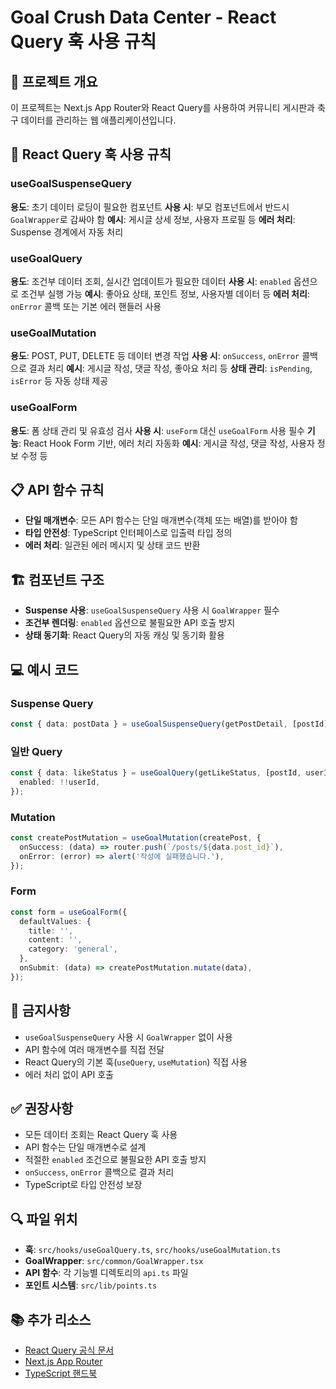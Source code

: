 # Goal Crush Data Center - React Query 훅 사용 규칙

## 🎯 프로젝트 개요

이 프로젝트는 Next.js App Router와 React Query를 사용하여 커뮤니티 게시판과 축구 데이터를 관리하는 웹 애플리케이션입니다.

## 🔧 React Query 훅 사용 규칙

### useGoalSuspenseQuery

**용도**: 초기 데이터 로딩이 필요한 컴포넌트
**사용 시**: 부모 컴포넌트에서 반드시 `GoalWrapper`로 감싸야 함
**예시**: 게시글 상세 정보, 사용자 프로필 등
**에러 처리**: Suspense 경계에서 자동 처리

### useGoalQuery

**용도**: 조건부 데이터 조회, 실시간 업데이트가 필요한 데이터
**사용 시**: `enabled` 옵션으로 조건부 실행 가능
**예시**: 좋아요 상태, 포인트 정보, 사용자별 데이터 등
**에러 처리**: `onError` 콜백 또는 기본 에러 핸들러 사용

### useGoalMutation

**용도**: POST, PUT, DELETE 등 데이터 변경 작업
**사용 시**: `onSuccess`, `onError` 콜백으로 결과 처리
**예시**: 게시글 작성, 댓글 작성, 좋아요 처리 등
**상태 관리**: `isPending`, `isError` 등 자동 상태 제공

### useGoalForm

**용도**: 폼 상태 관리 및 유효성 검사
**사용 시**: `useForm` 대신 `useGoalForm` 사용 필수
**기능**: React Hook Form 기반, 에러 처리 자동화
**예시**: 게시글 작성, 댓글 작성, 사용자 정보 수정 등

## 📋 API 함수 규칙

- **단일 매개변수**: 모든 API 함수는 단일 매개변수(객체 또는 배열)를 받아야 함
- **타입 안전성**: TypeScript 인터페이스로 입출력 타입 정의
- **에러 처리**: 일관된 에러 메시지 및 상태 코드 반환

## 🏗️ 컴포넌트 구조

- **Suspense 사용**: `useGoalSuspenseQuery` 사용 시 `GoalWrapper` 필수
- **조건부 렌더링**: `enabled` 옵션으로 불필요한 API 호출 방지
- **상태 동기화**: React Query의 자동 캐싱 및 동기화 활용

## 💻 예시 코드

### Suspense Query

```typescript
const { data: postData } = useGoalSuspenseQuery(getPostDetail, [postId]);
```

### 일반 Query

```typescript
const { data: likeStatus } = useGoalQuery(getLikeStatus, [postId, userId], {
  enabled: !!userId,
});
```

### Mutation

```typescript
const createPostMutation = useGoalMutation(createPost, {
  onSuccess: (data) => router.push(`/posts/${data.post_id}`),
  onError: (error) => alert('작성에 실패했습니다.'),
});
```

### Form

```typescript
const form = useGoalForm({
  defaultValues: {
    title: '',
    content: '',
    category: 'general',
  },
  onSubmit: (data) => createPostMutation.mutate(data),
});
```

## 🚫 금지사항

- `useGoalSuspenseQuery` 사용 시 `GoalWrapper` 없이 사용
- API 함수에 여러 매개변수를 직접 전달
- React Query의 기본 훅(`useQuery`, `useMutation`) 직접 사용
- 에러 처리 없이 API 호출

## ✅ 권장사항

- 모든 데이터 조회는 React Query 훅 사용
- API 함수는 단일 매개변수로 설계
- 적절한 `enabled` 조건으로 불필요한 API 호출 방지
- `onSuccess`, `onError` 콜백으로 결과 처리
- TypeScript로 타입 안전성 보장

## 🔍 파일 위치

- **훅**: `src/hooks/useGoalQuery.ts`, `src/hooks/useGoalMutation.ts`
- **GoalWrapper**: `src/common/GoalWrapper.tsx`
- **API 함수**: 각 기능별 디렉토리의 `api.ts` 파일
- **포인트 시스템**: `src/lib/points.ts`

## 📚 추가 리소스

- [React Query 공식 문서](https://tanstack.com/query/latest)
- [Next.js App Router](https://nextjs.org/docs/app)
- [TypeScript 핸드북](https://www.typescriptlang.org/docs/)
